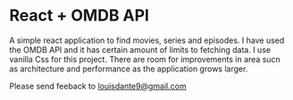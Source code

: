 # React + OMDB API
A simple react application to find movies, series and episodes. I have used the OMDB API and it has certain amount of limits to fetching data. I use vanilla Css for this project. There are room for improvements in area sucn as architecture and performance as the application grows larger.

Please send feeback to louisdante9@gmail.com
